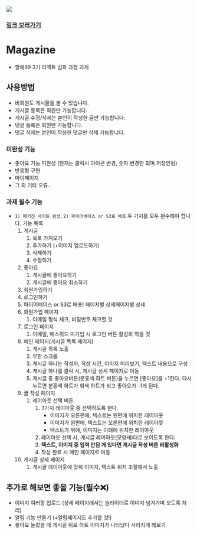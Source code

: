 <img src="src/magazine.gif" /><br/>

### <a href="http://midadictionary.s3-website.ap-northeast-2.amazonaws.com/" target="_blank">링크 보러가기</a>

# Magazine

- 항해99 3기 리액트 심화 과정 과제

## 사용방법

- 비회원도 게시물을 볼 수 있습니다.
- 게시글 등록은 회원만 가능합니다.
- 게시글 수정/삭제는 본인이 작성한 글만 가능합니다.
- 댓글 등록은 회원만 가능합니다.
- 댓글 삭제는 본인이 작성한 댓글만 삭제 가능합니다.

### 미완성 기능

- 좋아요 기능 미완성 (현재는 클릭시 아이콘 변경, 숫자 변경만 되며 저장안됨)
- 반응형 구현
- 마이페이지
- 그 외 기타 오류..

### 과제 필수 기능

- `1) 매거진 사이트 완성`, `2) 파이어베이스 or S3로 배포` 두 가지를 모두 완수해야 합니다.
  기능 목록
  1. 게시글
     1. 목록 가져오기
     2. 추가하기 (+이미지 업로드하기)
     3. 삭제하기
     4. 수정하기
  2. 좋아요
     1. 게시글에 좋아요하기
     2. 게시글에 좋아요 취소하기
  3. 회원가입하기
  4. 로그인하기
  5. 파이어베이스 or S3로 배포!
     페이지별 상세페이지별 상세
  6. 회원가입 페이지
     1. 이메일 형식 체크, 비밀번호 체크할 것
  7. 로그인 페이지
     1. 이메일, 패스워드 미기입 시 로그인 버튼 활성화 막을 것
  8. 메인 페이지(게시글 목록 페이지)
     1. 게시글 목록 노출
     2. 무한 스크롤
     3. 게시글 하나는 작성자, 작성 시간, 이미지 미리보기, 텍스트 내용으로 구성
     4. 게시글 하나를 클릭 시, 게시글 상세 페이지로 이동
     5. 게시글 중 좋아요버튼(분홍색 하트 버튼)을 누르면 [좋아요]를 +1한다. 다시 누르면 분홍색 하트가 회색 하트가 되고 좋아요가 -1개 된다.
  9. 글 작성 페이지
     1. 레이아웃 선택 버튼
        1. 3가지 레이아웃 중 선택하도록 한다.
           - 이미지가 오른편에, 텍스트는 왼편에 위치한 레이아웃
           - 이미지가 왼편에, 텍스트는 오른편에 위치한 레이아웃
           - 텍스트가 위에, 이미지는 아래에 위치한 레이아웃
        2. 레이아웃 선택 시, 게시글 레이아웃(모양새)대로 보이도록 한다.
        3. **텍스트, 이미지 중 입력 안된 게 있다면 게시글 작성 버튼 비활성화**
        4. 작성 완료 시 메인 페이지로 이동
  10. 게시글 상세 페이지
      1. 게시글 레이아웃에 맞춰 이미지, 텍스트 위치 조절해서 노출

## 추가로 해보면 좋을 기능(필수❌)

- 이미지 여러장 업로드 (상세 페이지에서는 슬라이더로 이미지 넘겨가며 보도록 처리)
- 알림 기능 만들기 (+알림페이지도 추가할 것!)
- 좋아요 눌렀을 때 게시글 위로 하트 이미지가 나타났다 사라지게 해보기
